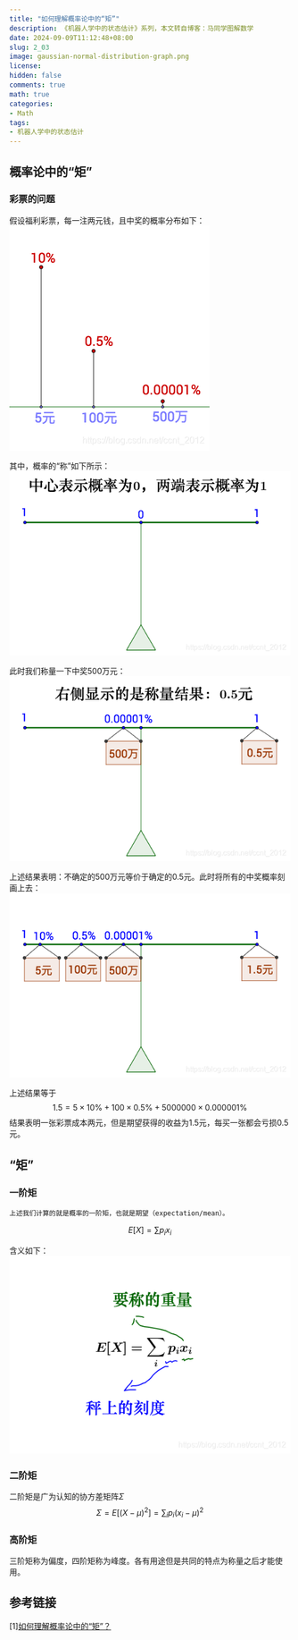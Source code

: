 ```yaml
---
title: "如何理解概率论中的“矩”"
description: 《机器人学中的状态估计》系列，本文转自博客：马同学图解数学
date: 2024-09-09T11:12:48+08:00
slug: 2_03
image: gaussian-normal-distribution-graph.png
license: 
hidden: false
comments: true
math: true
categories:
- Math
tags:
- 机器人学中的状态估计
---
```

## 概率论中的“矩”

### 彩票的问题
假设福利彩票，每一注两元钱，且中奖的概率分布如下：
![概率分布图](graph1.png)

其中，概率的“称”如下所示：
![概率的称](graph2.png)

此时我们称量一下中奖500万元：
![500万元](graph3.png)

上述结果表明：不确定的500万元等价于确定的0.5元。此时将所有的中奖概率刻画上去：
![](graph4.png)

上述结果等于$$1.5 = 5\times 10\% + 100\times0.5\% + 5000000\times0.000001\% $$
结果表明一张彩票成本两元，但是期望获得的收益为1.5元，每买一张都会亏损0.5元。
## “矩”
### 一阶矩
    上述我们计算的就是概率的一阶矩，也就是期望（expectation/mean）。
$$
E[X]=\sum p_{i}x_{i}
$$

含义如下：
![”期望含义“](graph5.png)

### 二阶矩
二阶矩是广为认知的协方差矩阵$\Sigma$ 
$$
    \Sigma=E[(X-\mu)^{2}]=\sum_{i}p_{i}(x_{i}-\mu)^{2}
$$
### 高阶矩
三阶矩称为偏度，四阶矩称为峰度。各有用途但是共同的特点为称量之后才能使用。
## 参考链接
 [1][如何理解概率论中的“矩”？](https://matongxue.blog.csdn.net/article/details/109766892)